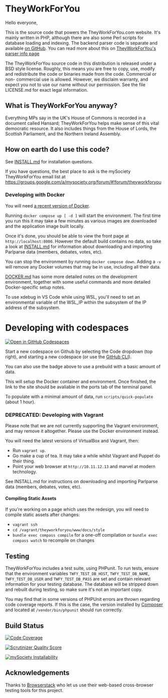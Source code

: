 # TheyWorkForYou 

Hello everyone,

This is the source code that powers the TheyWorkForYou.com website. It's
mainly written in PHP, although there are also some Perl scripts for database
loading and indexing. The backend parser code is separate and available
[on GitHub](https://github.com/mysociety/parlparse). You can read more about this
on [TheyWorkForYou's parser info page](https://parser.theyworkforyou.com/parser.html)

The TheyWorkForYou source code in this distribution is released under a BSD
style license. Roughly, this means you are free to copy, use, modify and
redistribute the code or binaries made from the code. Commercial or non-
commercial use is allowed. However, we disclaim warranty, and expect you not to
use our name without our permission. See the file LICENSE.md for exact legal
information.

## What is TheyWorkForYou anyway?

Everything MPs say in the UK's House of Commons is recorded in a document
called Hansard; TheyWorkForYou helps make sense of this vital democratic
resource. It also includes things from the House of Lords, the Scottish
Parliament, and the Northern Ireland Assembly.

## How on earth do I use this code?

See [INSTALL.md](INSTALL.md) for installation questions.

If you have questions, the best place to ask is the mySociety TheyWorkForYou
email list at
https://groups.google.com/a/mysociety.org/forum/#!forum/theyworkforyou

### Developing with Docker

You will need [a recent version of Docker](https://www.docker.com/products/docker-desktop).

Running `docker compose up [ -d ]` will start the environment. The first time you run this it may
take a few minutes as various images are downloaded and the application image built locally.

Once it's done, you should be able to view the front page at `http://localhost:8000`. However
the default build contains no data, so take a look at [INSTALL.md](INSTALL.md) for information
about downloading and importing Parlparse data (members, debates, votes, etc).

You can stop the environment by running `docker compose down`. Adding a `-v` will remove any
Docker volumes that may be in use, including all their data.

[DOCKER.md](DOCKER.md) has some more detailed notes on the development environment, together
with some useful commands and more detailed Docker-specific setup notes.

To use xdebug in VS Code while using WSL, you'll need to set an environmental variable of the WSL_IP within the subsystem of the IP address of the subsystem.
 
# Developing with codespaces

[![Open in GitHub Codespaces](https://github.com/codespaces/badge.svg)](https://codespaces.new/mysociety/theyworkforyou?devcontainer_path=.devcontainer%2Fauto-quick-setup%2Fdevcontainer.json)

Start a new codespace on Github by selecting the Code dropdown (top right), and starting a new codespace (or use the [GitHub CLI](https://github.com/cli/cli)).

You can also use the badge above to use a prebuild with a basic amount of data.

This will setup the Docker container and environment. Once finished, the link to the site should be avaliable in the ports tab of the terminal panel. 

To populate with a minimal amount of data, run `scripts/quick-populate` (about 1 hour).

### DEPRECATED: Developing with Vagrant

Please note that we are not currently supporting the Vagrant environment, and may remove it
altogether. Please use the Docker environment instead.

You will need the latest versions of VirtualBox and Vagrant, then:

* Run `vagrant up`.
* Go make a cup of tea. It may take a while whilst Vagrant and Puppet do their thing.
* Point your web browser at `http://10.11.12.13` and marvel at modern technology.

See INSTALL.md for instructions on downloading and importing Parlparse data (members, debates, votes, etc).


#### Compiling Static Assets

If you're working on a page which uses the redesign, you will need to compile
static assets after changes:

* `vagrant ssh`
* `cd /vagrant/theyworkforyou/www/docs/style`
* `bundle exec compass compile` for a one-off compilation or `bundle exec compass watch` to recompile on changes

## Testing

TheyWorkForYou includes a test suite, using PHPunit. To run tests, ensure that
the environment variables `TWFY_TEST_DB_HOST`, `TWFY_TEST_DB_NAME`,
`TWFY_TEST_DB_USER` and `TWFY_TEST_DB_PASS` are set and contain relevant
information for your testing database. The database will be stripped down and
rebuilt during testing, so make sure it's not an important copy.

You may find that in some versions of PHPUnit errors are thrown regarding code
coverage reports. If this is the case, the version installed by [Composer](https://getcomposer.org/)
and located at `/vendor/bin/phpunit` should run correctly.

## Build Status

[![Code Coverage](https://img.shields.io/scrutinizer/coverage/g/mysociety/theyworkforyou.svg)](https://scrutinizer-ci.com/g/mysociety/theyworkforyou/)

[![Scrutinizer Quality Score](https://img.shields.io/scrutinizer/g/mysociety/theyworkforyou.svg)](https://scrutinizer-ci.com/g/mysociety/theyworkforyou/)

[![mySociety Installability](https://img.shields.io/badge/installability-bronze-8c7853.svg)](https://pages.mysociety.org/installation-standards.html)

## Acknowledgements

Thanks to [Browserstack](https://www.browserstack.com/) who let us use their
web-based cross-browser testing tools for this project.
